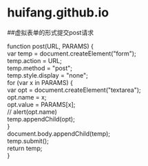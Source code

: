 # huifang.github.io
##虚拟表单的形式提交post请求

function post(URL, PARAMS) {      
    var temp = document.createElement("form");      
    temp.action = URL;      
    temp.method = "post";      
    temp.style.display = "none";      
    for (var x in PARAMS) {      
        var opt = document.createElement("textarea");      
        opt.name = x;      
        opt.value = PARAMS[x];      
        // alert(opt.name)      
        temp.appendChild(opt);      
    }      
    document.body.appendChild(temp);      
    temp.submit();      
    return temp;      
}      

